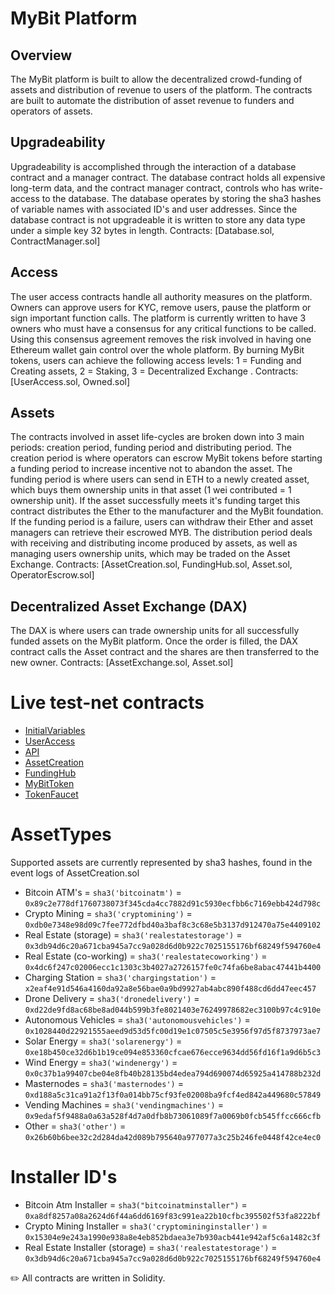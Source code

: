 # MyBit Platform

## Overview
The MyBit platform is built to allow the decentralized crowd-funding of assets and distribution of revenue to users of the platform. The contracts are built to automate the distribution of asset revenue to funders and operators of assets.

## Upgradeability
Upgradeability is accomplished through the interaction of a database contract and a manager contract. The database contract holds all expensive long-term data, and the contract manager contract, controls who has write-access to the database. The database operates by storing the sha3 hashes of variable names with associated ID's and user addresses. Since the database contract is not upgradeable it is written to store any data type under a simple key 32 bytes in length.  Contracts: [Database.sol, ContractManager.sol]

## Access
The user access contracts handle all authority measures on the platform. Owners can approve users for KYC, remove users, pause the platform or sign important function calls. The platform is currently written to have 3 owners who must have a consensus for any critical functions to be called. Using this consensus agreement removes the risk involved in having one Ethereum wallet gain control over the whole platform.
By burning MyBit tokens, users can achieve the following access levels: 1 = Funding and Creating assets, 2 = Staking, 3 = Decentralized Exchange . Contracts: [UserAccess.sol, Owned.sol]

## Assets
The contracts involved in asset life-cycles are broken down into 3 main periods: creation period, funding period and distributing period. The creation period is where operators can escrow MyBit tokens before starting a funding period to increase incentive not to abandon the asset. The funding period is where users can send in ETH to a newly created asset, which buys them ownership units in that asset (1 wei contributed = 1 ownership unit). If the asset successfully meets it's funding target this contract distributes the Ether to the manufacturer and the MyBit foundation. If the funding period is a failure, users can withdraw their Ether and asset managers can retrieve their escrowed MYB. The distribution period deals with receiving and distributing income produced by assets, as well as managing users ownership units, which may be traded on the Asset Exchange. Contracts: [AssetCreation.sol, FundingHub.sol, Asset.sol, OperatorEscrow.sol]

## Decentralized Asset Exchange (DAX)
The DAX is where users can trade ownership units for all successfully funded assets on the MyBit platform. Once the order is filled, the DAX contract calls the Asset contract and the shares are then transferred to the new owner. Contracts: [AssetExchange.sol, Asset.sol]

# Live test-net contracts 
* [InitialVariables](https://ropsten.etherscan.io/address/0x9e6606dedcf9d4960f8652abe2d624a048231841#code)
* [UserAccess](https://ropsten.etherscan.io/address/0xb14c50bb7530c71e14f28498bad1f65d10b5b3a9#code)
* [API](https://ropsten.etherscan.io/address/0x139ebd700b089f51a9dd90c0403e5326b1426f3b#code)
* [AssetCreation](https://ropsten.etherscan.io/address/0xb00bb34e0b0e60e5a7b59908aa4a368f50686635#code)
* [FundingHub](https://ropsten.etherscan.io/address/0xfc2cb1a08ac82852a7fd20c763fa31dd819d7812)
* [MyBitToken](https://ropsten.etherscan.io/address/0xbb07c8c6e7cd15e2e6f944a5c2cac056c5476151#code)
* [TokenFaucet](https://ropsten.etherscan.io/address/0x8742272c58f6fe0c2943eba9399c04cbd5342ab2#writeContract)

# AssetTypes 
Supported assets are currently represented by sha3 hashes, found in the event logs of AssetCreation.sol

* Bitcoin ATM's = `sha3('bitcoinatm')` = `0x89c2e778df1760738073f345cda4cc7882d91c5930ecfbb6c7169ebb424d798c`
* Crypto Mining = `sha3('cryptomining')` = `0xdb0e7348e98d09c7fee772dfbd40a3baf8c3c68e5b3137d912470a75e4409102`
* Real Estate (storage) = `sha3('realestatestorage')` = `0x3db94d6c20a671cba945a7cc9a028d6d0b922c7025155176bf68249f594760e4`
* Real Estate (co-working) = `sha3('realestatecoworking')` = `0x4dc6f247c02006ecc1c1303c3b4027a2726157fe0c74fa6be8abac47441b4400`
* Charging Station = `sha3('chargingstation')` = `x2eaf4e91d546a4160da92a8e56bae0a9bd9927ab4abc890f488cd6dd47eec457`
* Drone Delivery = `sha3('dronedelivery')` = `0xd22de9fd8ac68be8ad044b599b3fe8021403e76249978682ec3100b97c4c910e`
* Autonomous Vehicles = `sha3('autonomousvehicles')` = `0x1028440d22921555aeed9d53d5fc00d19e1c07505c5e3956f97d5f8737973ae7`
* Solar Energy = `sha3('solarenergy')` = `0xe18b450ce32d6b1b19ce094e853360cfcae676ecce9634dd56fd16f1a9d6b5c3`
* Wind Energy = `sha3('windenergy')` = `0x0c37b1a99407cbe04e8fb40b28135bd4edea794d690074d65925a414788b232d`
* Masternodes = `sha3('masternodes')` = `0xd188a5c31ca91a2f13f0a014bb75cf93fe02008ba9fcf4ed842a449680c57849`
* Vending Machines = `sha3('vendingmachines')` = `0x9edaf5f9488a0a63a528f4d7a0dfb8b73061089f7a0069b0fcb545ffcc666cfb`
* Other = `sha3('other')` = `0x26b60b6bee32c2d284da42d089b795640a977077a3c25b246fe0448f42ce4ec0`

# Installer ID's
* Bitcoin Atm Installer = `sha3("bitcoinatminstaller")` = `0xa8df8257a08a2624d6f44a6dd6169f83c991ea22b10cfbc395502f53fa8222bf`
* Crypto Mining Installer = `sha3('cryptomininginstaller')` = `0x15304e9e243a1990e938a8e4eb852bdaea3e7b930acb441e942af5c6a1482c3f`
* Real Estate Installer (storage) = `sha3('realestatestorage')` = `0x3db94d6c20a671cba945a7cc9a028d6d0b922c7025155176bf68249f594760e4`

:pencil2:  All contracts are written in Solidity.
